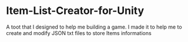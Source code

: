 # Item-List-Creator-for-Unity
A toot that I designed to help me building a game. I made it to help me to create and modify JSON txt files to store Items informations
